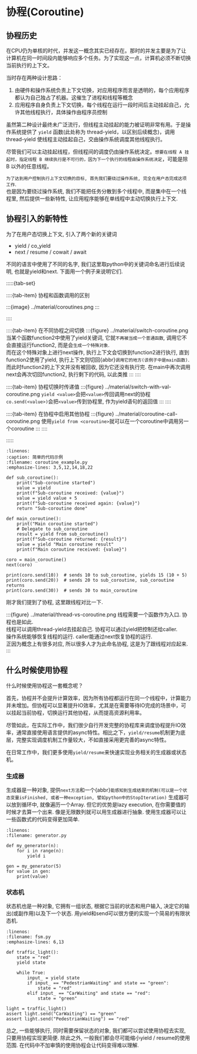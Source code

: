 # 协程(Coroutine)

## 协程历史

在CPU仍为单核的时代，并发这一概念其实已经存在。那时的并发主要是为了让计算机在同一时间段内能够响应多个任务。为了实现这一点，计算机必须不断切换当前执行的上下文。  

当时存在两种设计思路：  
1. 由硬件和操作系统负责上下文切换，对应用程序而言是透明的，每个应用程序都认为自己独占了机器。这催生了进程和线程等概念
2. 应用程序自身负责上下文切换，每个线程在运行一段时间后主动挂起自己，允许其他线程执行，具体操作由程序员控制

虽然第二种设计最终未广泛流行，但线程主动挂起的能力被证明非常有用。于是操作系统提供了 `yield` 函数(此处称为 thread-yield，以区别后续概念)，调用 thread-yield 使线程主动挂起自己，交由操作系统调度其他线程执行。  

尽管我们可以主动挂起线程，但线程间的调度仍由操作系统决定。`想要在线程 A 挂起时，指定线程 B 继续执行是不可行的，因为下一个执行的线程由操作系统决定`，可能是除 B 以外的任意线程。

`为了达到用户控制执行上下文切换的目标, 首先我们要绕过操作系统, 完全在用户态完成这项工作`. \
也是因为要绕过操作系统, 我们不能把任务分散到多个线程中, 而是集中在一个线程里, 然后提供一些新特性, 让应用程序能够在单线程中主动切换执行上下文.

## 协程引入的新特性

为了在用户态切换上下文, 引入了两个新的关键词

- yield / co_yield
- next / resume / cowait / await

不同的语言中使用了不同的名字, 我们这里取python中的关键词命名进行后续说明, 也就是yield和next. 下面用一个例子来说明它们.


:::::{tab-set}

::::{tab-item} 协程和函数调用的区别

:::{image} ../material/coroutines.png
:::

::::

::::{tab-item} 在不同协程之间切换
:::{figure} ../material/switch-coroutine.png
当某个函数function2中使用了yield关键词, 它就`不再被当成一个普通函数`, 调用它不会直接运行function2, 而是会`生成一个特殊对象`. \
而在这个特殊对象上进行next操作, 执行上下文会切换到function2进行执行, 直到function2使用了yield, 执行上下文则切回{abbr}`调用它的地方(该例子中是main函数)`. \
而此时function2的上下文并没有被回收, 因为它还没有执行完. 在main中再次调用next会再次切回function2, 执行剩下的代码, 以此类推
:::
::::

::::{tab-item} 协程切换时传递值
:::{figure} ../material/switch-with-val-coroutine.png
`yield <value>`会把`<value>`传回调用next的协程\
`co.send(<value>)`会把`<value>`传到协程里, 作为yield语句的返回值
:::
::::

::::{tab-item} 在协程中启用其他协程
:::{figure} ../material/coroutine-call-coroutine.png
使用`yield from <coroutine>`就可以在一个coroutine中调用另一个coroutine
:::
::::

:::::

```{code} python
:linenos:
:caption: 简单的代码示例
:filename: coroutine_example.py
:emphasize-lines: 3,5,12,14,18,22

def sub_coroutine():
    print("Sub-coroutine started")
    value = yield
    print(f"Sub-coroutine received: {value}")
    value = yield value + 5
    print(f"Sub-coroutine received again: {value}")
    return "Sub-coroutine done"

def main_coroutine():
    print("Main coroutine started")
    # Delegate to sub_coroutine
    result = yield from sub_coroutine()
    print(f"Sub-coroutine returned: {result}")
    value = yield "Main coroutine result"
    print(f"Main coroutine received: {value}")

coro = main_coroutine()
next(coro)

print(coro.send(10))  # sends 10 to sub_coroutine, yields 15 (10 + 5)
print(coro.send(20))  # sends 20 to sub_coroutine, sub_coroutine returns
print(coro.send(30))  # sends 30 to main_coroutine
```

刚才我们提到了协程, 这里跟线程对比一下. 

:::{figure} ../material/thread-vs-coroutine.png
线程需要一个函数作为入口. 协程也是如此.\
线程可以调用thread-yield去挂起自己. 协程可以通过yield把控制还给caller. \
操作系统能够恢复线程的运行. caller能通过next恢复协程的运行. \
正因为概念上有很多对应, 所以很多人才为此命名协程, 这是为了跟线程对应起来.
:::

## 什么时候使用协程

什么时候使用协程这一套概念呢？  

首先，协程并不会提升计算效率，因为所有协程都运行在同一个线程中，计算能力并未增加。但协程可以显著提升IO效率，尤其是在需要等待IO完成的场景中，可以挂起当前协程，切换运行其他协程，从而提高资源利用率。  

尽管如此，在实际工作中，我们很少自行开发完整的协程库来调度协程提升IO效率，通常直接使用语言提供的async特性。相比之下，`yield/resume`机制更为底层，完整实现调度机制工作量较大，不如直接采用更完善的async特性。  

在日常工作中，我们更多使用`yield/resume`来快速实现业务相关的生成器或状态机。

### 生成器

生成器是一种对象, 提供`next方法`和一个{abbr}`能感知到生成结束的机制(可以是一个状态变量isFinished, 或者一种exception, 譬如python中的StopIteration)`
生成器可以放到循环中, 就像遍历一个Array. 但它的优势是lazy execution, 在你需要值的时候才去算一个出来. 像是无限数列就可以用生成器进行抽象. 使用生成器可以让一些函数式的代码变得更加简单.

```{code} python
:linenos:
:filename: generator.py

def my_generator(n):
    for i in range(n):
        yield i

gen = my_generator(5)
for value in gen:
    print(value)
```

### 状态机

状态机也是一种对象, 它拥有一组状态, 根据它当前的状态和用户输入, 决定它的输出(或副作用)以及下一个状态. 用yield和send可以很方便的实现一个简易的有限状态机.

```{code} python
:linenos:
:filename: fsm.py
:emphasize-lines: 6,13

def traffic_light():
    state = "red"
    yield state
    
    while True:
        input_ = yield state
        if input_ == "PedestrianWaiting" and state == "green":
            state = "red"
        elif input_ == "CarWaiting" and state == "red":
            state = "green"

light = traffic_light()
assert light.send("CarWaiting") == "green"
assert light.send("PedestrianWaiting") == "red"
```

总之, 一些能够执行, 同时需要保留状态的对象, 我们都可以尝试使用协程去实现, 只要用协程实现更简便.
除此之外, 一般我们都会尽可能缩小yield / resume的使用范围. 在代码中不加审慎的使用协程会让代码变得难以理解.

